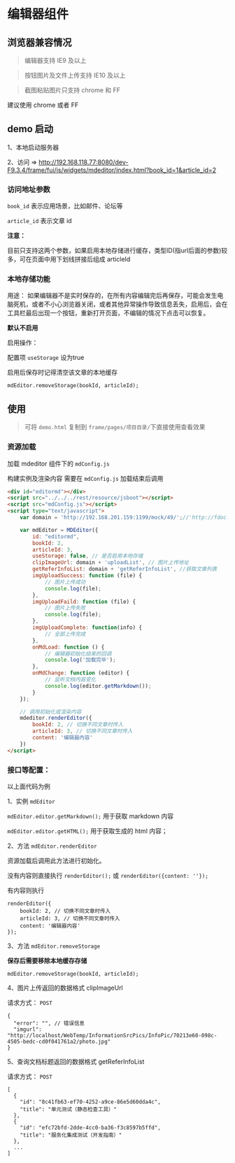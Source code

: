 # 编辑器组件

## 浏览器兼容情况

> 编辑器支持 IE9 及以上

> 按钮图片及文件上传支持 IE10 及以上

> 截图粘贴图片只支持 chrome 和 FF

建议使用 chrome 或者 FF

## demo 启动

1、本地启动服务器

2、访问 => http://192.168.118.77:8080/dev-F9.3.4/frame/fui/js/widgets/mdeditor/index.html?book_id=1&article_id=2

### 访问地址参数

`book_id` 表示应用场景，比如邮件、论坛等

`article_id` 表示文章 id

**注意：**

目前只支持这两个参数，如果启用本地存储进行缓存，类型ID(指url后面的参数)较多，可在页面中用下划线拼接后组成 articleId


### 本地存储功能

用途： 如果编辑器不是实时保存的，在所有内容编辑完后再保存，可能会发生电脑死机，或者不小心浏览器关闭，或者其他异常操作导致信息丢失，启用后，会在工具栏最后出现一个按钮，重新打开页面，不编辑的情况下点击可以恢复。

**默认不启用**

启用操作：

配置项 `useStorage` 设为true

启用后保存时记得清空该文章的本地缓存

```
mdEditor.removeStorage(bookId, articleId);
```


## 使用

> 可将 `demo.html` 复制到 `frame/pages/项目目录/`下直接使用查看效果

### 资源加载

加载 mdeditor 组件下的 `mdConfig.js`

构建实例及渲染内容 需要在 `mdConfig.js` 加载结束后调用

```html
<div id="editormd"></div>
<script src="../../../rest/resource/jsboot"></script>
<script src="mdConfig.js"></script>
<script type="text/javascript">
    var domain = 'http://192.168.201.159:1199/mock/49/';//'http://fdoc.epoint.com.cn:8089/framedoc_bak';

    var mdEditor = MDEditor({
        id: "editormd",
        bookId: 2,
        articleId: 3,
        useStorage: false, // 是否启用本地存储
        clipImageUrl: domain + 'uploadList', // 图片上传地址
        getReferInfoList: domain + 'getReferInfoList', //获取文章列表
        imgUploadSuccess: function (file) {
            // 图片上传成功
            console.log(file);
        },
        imgUploadFaild: function (file) {
            // 图片上传失败
            console.log(file);
        },
        imgUploadComplete: function(info) {
            // 全部上传完成
        },
        onMdLoad: function () {
            // 编辑器初始化结束的回调
            console.log('加载完毕');
        },
        onMdChange: function (editor) {
            // 监听文档内容变化
            console.log(editor.getMarkdown());
        }
    });

    // 调用初始化或渲染内容
    mdeditor.renderEditor({
        bookId: 2, // 切换不同文章时传入
        articleId: 3, // 切换不同文章时传入
        content: '编辑器内容'
    })
</script>
```

### 接口等配置：

以上面代码为例

1、实例 `mdEditor`

`mdEditor.editor.getMarkdown();` 用于获取 markdown 内容

`mdEditor.editor.getHTML();` 用于获取生成的 html 内容；


2、方法 `mdEditor.renderEditor`

资源加载后调用此方法进行初始化。

没有内容则直接执行 `renderEditor();` 或 `renderEditor({content: ''});`

有内容则执行

```
renderEditor({
    bookId: 2, // 切换不同文章时传入
    articleId: 3, // 切换不同文章时传入
    content: '编辑器内容'
});
```

3、方法 `mdEditor.removeStorage`

**保存后需要移除本地缓存存储**

```
mdEditor.removeStorage(bookId, articleId);
```

4、图片上传返回的数据格式 clipImageUrl

请求方式： `POST`

```
{
  "error": "", // 错误信息
  "imgurl": "http://localhost/WebTemp/InformationSrcPics/InfoPic/70213e60-098c-4505-bedc-cd0f041761a2/photo.jpg"
}
```

5、查询文档标题返回的数据格式 getReferInfoList

请求方式： `POST`

```
[
  {
    "id": "8c41fb63-ef70-4252-a9ce-86e5d60dda4c",
    "title": "单元测试（静态检查工具）"
  },
  {
    "id": "efc72bfd-2dde-4cc0-ba36-f3c8597b5ffd",
    "title": "服务化集成测试（开发指南）"
  },
  ...
]
```